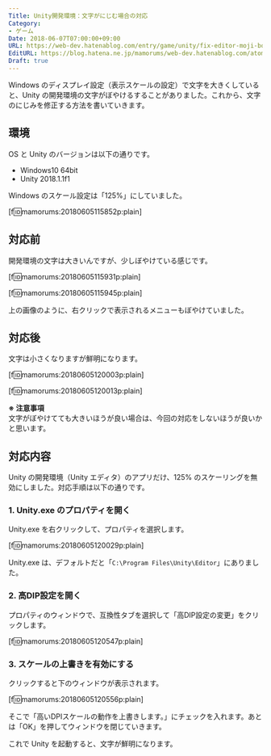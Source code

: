 ```yaml
---
Title: Unity開発環境：文字がにじむ場合の対応
Category:
- ゲーム
Date: 2018-06-07T07:00:00+09:00
URL: https://web-dev.hatenablog.com/entry/game/unity/fix-editor-moji-boyake
EditURL: https://blog.hatena.ne.jp/mamorums/web-dev.hatenablog.com/atom/entry/17391345971651228228
Draft: true
---
```


Windows のディスプレイ設定（表示スケールの設定）で文字を大きくしていると、Unity の開発環境の文字がぼやけるすることがありました。これから、文字のにじみを修正する方法を書いていきます。


## 環境
OS と Unity のバージョンは以下の通りです。

- Windows10 64bit
- Unity 2018.1.1f1

Windows のスケール設定は「125%」にしていました。

[f:id:mamorums:20180605115852p:plain]


## 対応前
開発環境の文字は大きいんですが、少しぼやけている感じです。

[f:id:mamorums:20180605115931p:plain]

[f:id:mamorums:20180605115945p:plain]

上の画像のように、右クリックで表示されるメニューもぼやけていました。


## 対応後
文字は小さくなりますが鮮明になります。

[f:id:mamorums:20180605120003p:plain]

[f:id:mamorums:20180605120013p:plain]

__※ 注意事項__  
文字がぼやけてても大きいほうが良い場合は、今回の対応をしないほうが良いかと思います。


## 対応内容
Unity の開発環境（Unity エディタ）のアプリだけ、125% のスケーリングを無効にしました。対応手順は以下の通りです。

### 1. Unity.exe のプロパティを開く
Unity.exe を右クリックして、プロパティを選択します。

[f:id:mamorums:20180605120029p:plain]

Unity.exe は、デフォルトだと「`C:\Program Files\Unity\Editor`」にありました。

### 2. 高DIP設定を開く
プロパティのウィンドウで、互換性タブを選択して「高DIP設定の変更」をクリックします。

[f:id:mamorums:20180605120547p:plain]

### 3. スケールの上書きを有効にする
クリックすると下のウィンドウが表示されます。

[f:id:mamorums:20180605120556p:plain]

そこで「高いDPIスケールの動作を上書きします。」にチェックを入れます。あとは「OK」を押してウィンドウを閉じていきます。

これで Unity を起動すると、文字が鮮明になります。
